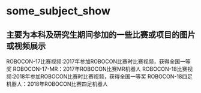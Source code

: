 # some_subject_show
## 主要为本科及研究生期间参加的一些比赛或项目的图片或视频展示
ROBOCON-17比赛视频:2017年参加ROBOCON比赛时比赛视频，获得全国一等奖
ROBOCON-17-MR：2017年ROBOCON比赛MR机器人
ROBOCON-18比赛视频:2018年参加ROBOCON比赛时比赛视频，获得全国一等奖
ROBOCON-18四足机器人：2018年ROBOCON比赛四足机器人
